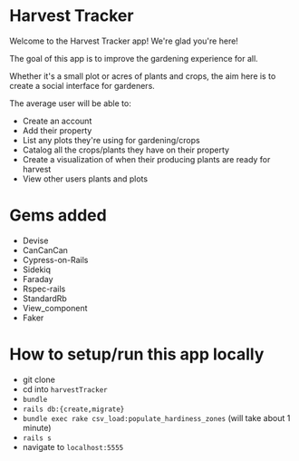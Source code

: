 # Harvest Tracker

Welcome to the Harvest Tracker app! We're glad you're here!

The goal of this app is to improve the gardening experience for all.

Whether it's a small plot or acres of plants and crops, the aim here is to create a social interface for gardeners.

The average user will be able to:

- Create an account
- Add their property
- List any plots they're using for gardening/crops
- Catalog all the crops/plants they have on their property
- Create a visualization of when their producing plants are ready for harvest
- View other users plants and plots

# Gems added

- Devise
- CanCanCan
- Cypress-on-Rails
- Sidekiq
- Faraday
- Rspec-rails
- StandardRb
- View_component
- Faker

# How to setup/run this app locally

- git clone
- cd into `harvestTracker`
- `bundle`
- `rails db:{create,migrate}`
- `bundle exec rake csv_load:populate_hardiness_zones` (will take about 1 minute)
- `rails s`
- navigate to `localhost:5555`
